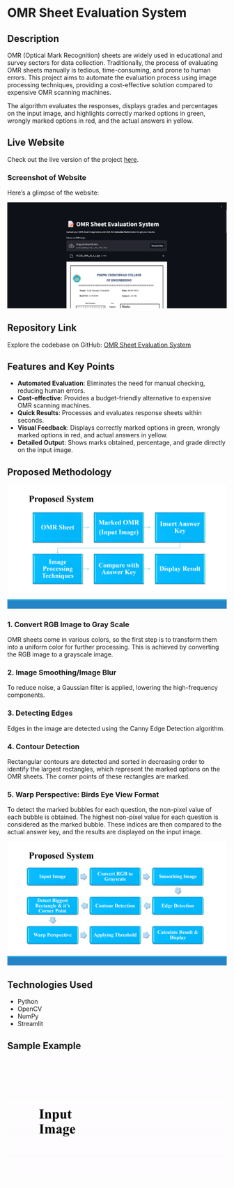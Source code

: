 # OMR Sheet Evaluation System

## Description

OMR (Optical Mark Recognition) sheets are widely used in educational and survey sectors for data collection. Traditionally, the process of evaluating OMR sheets manually is tedious, time-consuming, and prone to human errors. This project aims to automate the evaluation process using image processing techniques, providing a cost-effective solution compared to expensive OMR scanning machines.

The algorithm evaluates the responses, displays grades and percentages on the input image, and highlights correctly marked options in green, wrongly marked options in red, and the actual answers in yellow.

## Live Website

Check out the live version of the project [here](https://omr-sheet-evaluation-system.onrender.com/).

### Screenshot of Website

Here’s a glimpse of the website:

![Website Screenshot](./assets/Website/home.png)

## Repository Link

Explore the codebase on GitHub: [OMR Sheet Evaluation System](https://github.com/yashchinchole/OMR-Sheet-Evaluation-System)

## Features and Key Points

- **Automated Evaluation**: Eliminates the need for manual checking, reducing human errors.
- **Cost-effective**: Provides a budget-friendly alternative to expensive OMR scanning machines.
- **Quick Results**: Processes and evaluates response sheets within seconds.
- **Visual Feedback**: Displays correctly marked options in green, wrongly marked options in red, and actual answers in yellow.
- **Detailed Output**: Shows marks obtained, percentage, and grade directly on the input image.

## Proposed Methodology

![Proposed Methodology Image 1](./assets/PPT/1.png)

### 1. Convert RGB Image to Gray Scale

OMR sheets come in various colors, so the first step is to transform them into a uniform color for further processing. This is achieved by converting the RGB image to a grayscale image.

### 2. Image Smoothing/Image Blur

To reduce noise, a Gaussian filter is applied, lowering the high-frequency components.

### 3. Detecting Edges

Edges in the image are detected using the Canny Edge Detection algorithm.

### 4. Contour Detection

Rectangular contours are detected and sorted in decreasing order to identify the largest rectangles, which represent the marked options on the OMR sheets. The corner points of these rectangles are marked.

### 5. Warp Perspective: Birds Eye View Format

To detect the marked bubbles for each question, the non-pixel value of each bubble is obtained. The highest non-pixel value for each question is considered as the marked bubble. These indices are then compared to the actual answer key, and the results are displayed on the input image.

![Proposed Methodology Image 2](./assets/PPT/2.png)

## Technologies Used

- Python
- OpenCV
- NumPy
- Streamlit

## Sample Example

![OMR Example](./assets/PPT/gif.gif)
